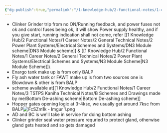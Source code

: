 ```yaml
---
{"dg-publish":true,"permalink":"/1-knowledge-hub/2-functional-notes/1-career-notes/3-tstps-kaniha-technical-notes/1-boiler-and-auxillaries/bottom-deashing/clinker-grinder-and-bottom-deashing/","noteIcon":""}
---
```


- Clinker Grinder trip from no ON/Running feedback, and power fuses not ok and control fuses being ok, it will show Power supply healthy, and if you give start, running indication shall not come, refer  [[1 Knowledge Hub/2 Functional Notes/1 Career Notes/2 General Technical Notes/2 Power Plant Systems/Electrical Schemes and Systems/DN3 Module scheme\|DN3 Module scheme]] & [[1 Knowledge Hub/2 Functional Notes/1 Career Notes/2 General Technical Notes/2 Power Plant Systems/Electrical Schemes and Systems/N3 Module Scheme\|N3 Module Scheme]]\
- Enargo tank make up is from only BALP
- Fly ash water tank or FAWT make up is from two sources one is Blowdown  & other is from BALP
- scheme available at[[1 Knowledge Hub/2 Functional Notes/1 Career Notes/3 TSTPS Kaniha Technical Notes/B Schemes and Drawings made by me/Bottom De-ashing scheme\|Bottom De-ashing scheme]] 
- Hopper gates opening logic at 3-4ksc, we usually get around 7ksc from BALP![FcSZm1k - Imgur 1.png](/img/user/Obsidian%20Functional%20Stuff/z-All%20pdfs,%20Images%20&%20Small%20Excalidraws/FcSZm1k%20-%20Imgur%201.png)
- AD and BC is we'll take in service for doing bottom ashing
- Clinker grinder seal water pressure requried to protect gland, otherwise gland gets heated and so gets damaged